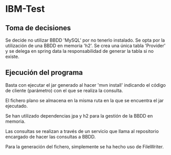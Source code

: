# IBM-Test

## Toma de decisiones
Se decide no utilizar BBDD 'MySQL' por no tenerlo instalado. Se opta por la utilización de una BBDD en memoria 'h2'. Se crea una única tabla 'Provider' y se delega en spring data la responsabilidad de generar la tabla si no existe.

## Ejecución del programa
Basta con ejecutar el jar generado al hacer 'mvn install' indicando el código de cliente (parámetro) con el que se realiza la consulta.

El fichero plano se almacena en la misma ruta en la que se encuentra el jar ejecutado.

Se han utilizado dependencias jpa y h2 para la gestión de la BBDD en memoria.

Las consultas se realizan a través de un servicio que llama al repositorio encargado de hacer las consultas a BBDD.

Para la generación del fichero, simplemente se ha hecho uso de FileWriter.
